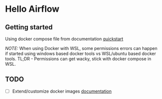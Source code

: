 # Hello Airflow

## Getting started

Using docker compose file from documentation [quickstart](https://airflow.apache.org/docs/apache-airflow/stable/start/docker.html#docker-compose-yaml)

_NOTE:_ When using Docker with WSL, some permissions errors can happen if started using windows based docker tools vs WSL/ubuntu based docker tools. TL;DR - Permissions can get wacky, stick with docker compose in WSL.

## TODO

- [ ] Extend/customize docker images [documentation](https://airflow.apache.org/docs/docker-stack/build.html#quick-start-scenarios-of-image-extending)